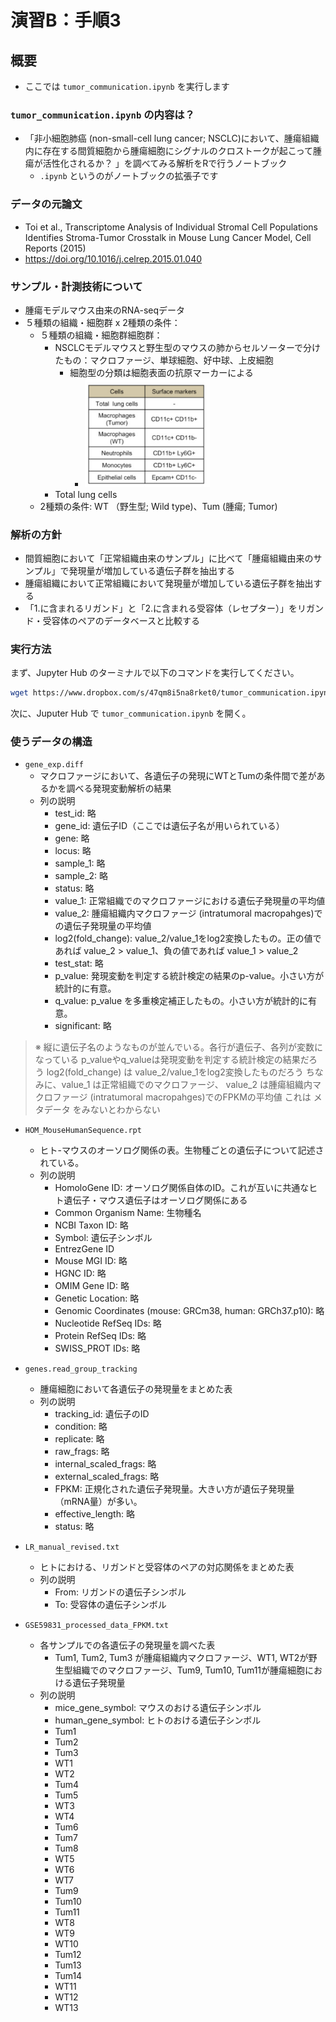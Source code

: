 # 演習B：手順3

## 概要

- ここでは `tumor_communication.ipynb` を実行します

###  `tumor_communication.ipynb`  の内容は？


- 「非小細胞肺癌 (non-small-cell lung cancer; NSCLC)において、腫瘍組織内に存在する間質細胞から腫瘍細胞にシグナルのクロストークが起こって腫瘍が活性化されるか？ 」を調べてみる解析をRで行うノートブック
  - `.ipynb` というのがノートブックの拡張子です

### データの元論文

- Toi et al., Transcriptome Analysis of Individual Stromal Cell Populations Identifies Stroma-Tumor Crosstalk in Mouse Lung Cancer Model, Cell Reports (2015)
- https://doi.org/10.1016/j.celrep.2015.01.040


### サンプル・計測技術について

- 腫瘍モデルマウス由来のRNA-seqデータ
- ５種類の組織・細胞群 x 2種類の条件：
  - ５種類の組織・細胞群細胞群：
    - NSCLCモデルマウスと野生型のマウスの肺からセルソーターで分けたもの：マクロファージ、単球細胞、好中球、上皮細胞
      - 細胞型の分類は細胞表面の抗原マーカーによる
        - <img src="img/2021-02-07-09-08-20.png" alt="" width="200">
    - Total lung cells
  - 2種類の条件: WT （野生型; Wild type)、Tum (腫瘍; Tumor)

### 解析の方針

- 間質細胞において「正常組織由来のサンプル」に比べて「腫瘍組織由来のサンプル」で発現量が増加している遺伝子群を抽出する
- 腫瘍組織において正常組織において発現量が増加している遺伝子群を抽出する
- 「1.に含まれるリガンド」と「2.に含まれる受容体（レセプター）」をリガンド・受容体のペアのデータベースと比較する

### 実行方法

まず、Jupyter Hub のターミナルで以下のコマンドを実行してください。

```bash
wget https://www.dropbox.com/s/47qm8i5na8rket0/tumor_communication.ipynb
```

次に、Juputer Hub で `tumor_communication.ipynb` を開く。

### 使うデータの構造

- `gene_exp.diff`
  - マクロファージにおいて、各遺伝子の発現にWTとTumの条件間で差があるかを調べる発現変動解析の結果
  - 列の説明
    - test_id: 略
    - gene_id: 遺伝子ID（ここでは遺伝子名が用いられている）
    - gene: 略
    - locus: 略
    - sample_1: 略
    - sample_2: 略
    - status: 略
    - value_1: 正常組織でのマクロファージにおける遺伝子発現量の平均値
    - value_2: 腫瘍組織内マクロファージ (intratumoral macropahges)での遺伝子発現量の平均値
    - log2(fold_change): value_2/value_1をlog2変換したもの。正の値であれば value_2 > value_1、負の値であれば value_1 > value_2
    - test_stat: 略
    - p_value: 発現変動を判定する統計検定の結果のp-value。小さい方が統計的に有意。
    - q_value: p_value を多重検定補正したもの。小さい方が統計的に有意。
    - significant: 略

> ※ 縦に遺伝子名のようなものが並んでいる。各行が遺伝子、各列が変数になっている
p_valueやq_valueは発現変動を判定する統計検定の結果だろう
log2(fold_change) は value_2/value_1をlog2変換したものだろう
ちなみに、value_1 は正常組織でのマクロファージ、 value_2 は腫瘍組織内マクロファージ (intratumoral macropahges)でのFPKMの平均値
これは メタデータ をみないとわからない

- `HOM_MouseHumanSequence.rpt`
  - ヒト-マウスのオーソログ関係の表。生物種ごとの遺伝子について記述されている。
  - 列の説明
    - HomoloGene ID: オーソログ関係自体のID。これが互いに共通なヒト遺伝子・マウス遺伝子はオーソログ関係にある
    - Common Organism Name: 生物種名
    - NCBI Taxon ID: 略
    - Symbol: 遺伝子シンボル
    - EntrezGene ID
    - Mouse MGI ID: 略
    - HGNC ID: 略
    - OMIM Gene ID: 略
    - Genetic Location: 略
    - Genomic Coordinates (mouse: GRCm38, human: GRCh37.p10): 略
    - Nucleotide RefSeq IDs: 略
    - Protein RefSeq IDs: 略
    - SWISS_PROT IDs: 略

- `genes.read_group_tracking`
  - 腫瘍細胞において各遺伝子の発現量をまとめた表
  - 列の説明
    - tracking_id: 遺伝子のID
    - condition: 略
    - replicate: 略
    - raw_frags: 略
    - internal_scaled_frags: 略
    - external_scaled_frags: 略
    - FPKM: 正規化された遺伝子発現量。大きい方が遺伝子発現量（mRNA量）が多い。
    - effective_length: 略
    - status: 略

- `LR_manual_revised.txt`
  - ヒトにおける、リガンドと受容体のペアの対応関係をまとめた表
  - 列の説明
    - From: リガンドの遺伝子シンボル
    - To: 受容体の遺伝子シンボル  


- `GSE59831_processed_data_FPKM.txt`
  - 各サンプルでの各遺伝子の発現量を調べた表
    - Tum1, Tum2, Tum3 が腫瘍組織内マクロファージ、WT1, WT2が野生型組織でのマクロファージ、Tum9, Tum10, Tum11が腫瘍細胞における遺伝子発現量
  - 列の説明
    - mice_gene_symbol: マウスのおける遺伝子シンボル
    - human_gene_symbol: ヒトのおける遺伝子シンボル
    - Tum1
    - Tum2
    - Tum3
    - WT1
    - WT2
    - Tum4
    - Tum5
    - WT3
    - WT4
    - Tum6
    - Tum7
    - Tum8
    - WT5
    - WT6
    - WT7
    - Tum9
    - Tum10
    - Tum11
    - WT8
    - WT9
    - WT10
    - Tum12
    - Tum13
    - Tum14
    - WT11
    - WT12
    - WT13

